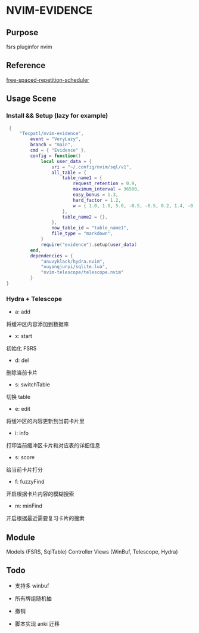 # NVIM-EVIDENCE

## Purpose

fsrs pluginfor nvim

## Reference

[free-spaced-repetition-scheduler](https://github.com/open-spaced-repetition/free-spaced-repetition-scheduler)

## Usage Scene

### Install && Setup (lazy for example) 

```lua
 {
     "Tecpatl/nvim-evidence",
         event = "VeryLazy",
         branch = "main",
         cmd = { "Evidence" },
         config = function()
             local user_data = {
                 uri = "~/.config/nvim/sql/v1",
                 all_table = {
                     table_name1 = {
                         request_retention = 0.9,
                         maximum_interval = 36500,
                         easy_bonus = 1.3,
                         hard_factor = 1.2,
                         w = { 1.0, 1.0, 5.0, -0.5, -0.5, 0.2, 1.4, -0.12, 0.8, 2.0, -0.2, 0.2, 1.0 },
                     },
                     table_name2 = {},
                 },
                 now_table_id = "table_name1",
                 file_type = "markdown",
             }
             require("evidence").setup(user_data)
         end,
         dependencies = {
             "anuvyklack/hydra.nvim",
             "ouyangjunyi/sqlite.lua",
             "nvim-telescope/telescope.nvim"
         }
}
```

### Hydra + Telescope

- a: add

将缓冲区内容添加到数据库

- x: start

初始化 FSRS

- d: del

删除当前卡片

- s: switchTable

切换 table

- e: edit

将缓冲区的内容更新到当前卡片里

- i: info

打印当前缓冲区卡片和对应表的详细信息

- s: score

给当前卡片打分

- f: fuzzyFind

开启根据卡片内容的模糊搜索

- m: minFind

开启根据最近需要复习卡片的搜索

## Module

Models (FSRS, SqlTable)
Controller
Views (WinBuf, Telescope, Hydra)

## Todo

- 支持多 winbuf

- 所有牌组随机抽

- 撤销

- 脚本实现 anki 迁移
